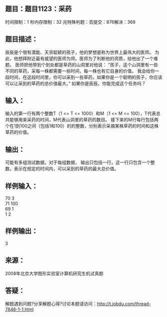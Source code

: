 题目：题目1123：采药
-----------
时间限制：1 秒内存限制：32 兆特殊判题：否提交：876解决：368

题目描述：
-----------
辰辰是个很有潜能、天资聪颖的孩子，他的梦想是称为世界上最伟大的医师。
为此，他想拜附近最有威望的医师为师。医师为了判断他的资质，给他出了一个难题。
医师把他带到个到处都是草药的山洞里对他说：
“孩子，这个山洞里有一些不同的草药，采每一株都需要一些时间，每一株也有它自身的价值。
我会给你一段时间，在这段时间里，你可以采到一些草药。如果你是一个聪明的孩子，你应该可以让采到的草药的总价值最大。”
如果你是辰辰，你能完成这个任务吗？

输入：
-----------
输入的第一行有两个整数T（1 <= T <= 1000）和M（1 <= M <= 100），T代表总共能够用来采药的时间，M代表山洞里的草药的数目。
接下来的M行每行包括两个在1到100之间（包括1和100）的的整数，分别表示采摘某株草药的时间和这株草药的价值。

输出：
-----------
可能有多组测试数据，对于每组数据，
输出只包括一行，这一行只包含一个整数，表示在规定的时间内，可以采到的草药的最大总价值。 

样例输入：
-----------
70 3  
71 100  
69 1  
1 2 

样例输出：
-----------
3

来源：
-----------
2008年北京大学图形实验室计算机研究生机试真题

答疑：
-----------
解题遇到问题?分享解题心得?讨论本题请访问：http://t.jobdu.com/thread-7846-1-1.html
